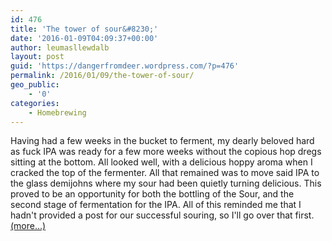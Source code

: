 ```yaml
---
id: 476
title: 'The tower of sour&#8230;'
date: '2016-01-09T04:09:37+00:00'
author: leumasllewdalb
layout: post
guid: 'https://dangerfromdeer.wordpress.com/?p=476'
permalink: /2016/01/09/the-tower-of-sour/
geo_public:
    - '0'
categories:
    - Homebrewing
---
```


Having had a few weeks in the bucket to ferment, my dearly beloved hard as fuck IPA was ready for a few more weeks without the copious hop dregs sitting at the bottom. All looked well, with a delicious hoppy aroma when I cracked the top of the fermenter. All that remained was to move said IPA to the glass demijohns where my sour had been quietly turning delicious. This proved to be an opportunity for both the bottling of the Sour, and the second stage of fermentation for the IPA. All of this reminded me that I hadn't provided a post for our successful souring, so I'll go over that first. [<span aria-label="Continue reading The tower of sour…">(more…)</span>](https://dangerfromdeer.com/2016/01/09/the-tower-of-sour/#more-476)